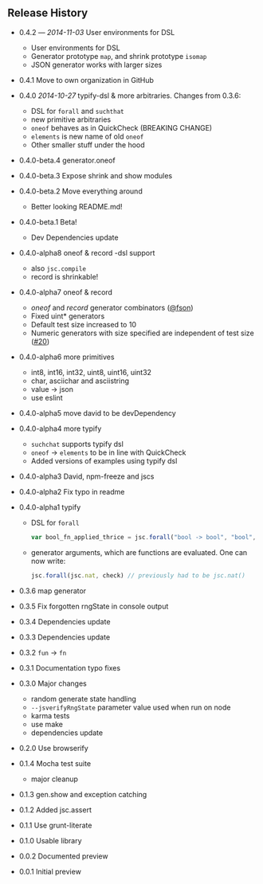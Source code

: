 ## Release History

- 0.4.2 &mdash; *2014-11-03* User environments for DSL
    - User environments for DSL
    - Generator prototype `map`, and shrink prototype `isomap`
    - JSON generator works with larger sizes
- 0.4.1 Move to own organization in GitHub
- 0.4.0 *2014-10-27* typify-dsl &amp; more arbitraries.
    Changes from 0.3.6:
    - DSL for `forall` and `suchthat`
    - new primitive arbitraries
    - `oneof` behaves as in QuickCheck (BREAKING CHANGE)
    - `elements` is new name of old `oneof`
    - Other smaller stuff under the hood
- 0.4.0-beta.4 generator.oneof
- 0.4.0-beta.3 Expose shrink and show modules
- 0.4.0-beta.2 Move everything around
    - Better looking README.md!
- 0.4.0-beta.1 Beta!
    - Dev Dependencies update
- 0.4.0-alpha8 oneof &amp; record -dsl support
    - also `jsc.compile`
    - record is shrinkable!
- 0.4.0-alpha7 oneof &amp; record
    - *oneof* and *record* generator combinators ([@fson](https://github.com/fson))
    - Fixed uint\* generators
    - Default test size increased to 10
    - Numeric generators with size specified are independent of test size ([#20](https://github.com/phadej/jsverify/issues/20))
- 0.4.0-alpha6 more primitives
    - int8, int16, int32, uint8, uint16, uint32
    - char, asciichar and asciistring
    - value &rarr; json
    - use eslint
- 0.4.0-alpha5 move david to be devDependency
- 0.4.0-alpha4 more typify
    - `suchchat` supports typify dsl
    - `oneof` &rarr; `elements` to be in line with QuickCheck
    - Added versions of examples using typify dsl
- 0.4.0-alpha3 David, npm-freeze and jscs
- 0.4.0-alpha2 Fix typo in readme
- 0.4.0-alpha1 typify
   - DSL for `forall`
       ```js
       var bool_fn_applied_thrice = jsc.forall("bool -> bool", "bool", check);
       ```

   - generator arguments, which are functions are evaluated. One can now write:
       ```js
       jsc.forall(jsc.nat, check) // previously had to be jsc.nat()
       ```

- 0.3.6 map generator
- 0.3.5 Fix forgotten rngState in console output
- 0.3.4 Dependencies update
- 0.3.3 Dependencies update
- 0.3.2 `fun` &rarr; `fn`
- 0.3.1 Documentation typo fixes
- 0.3.0 Major changes
    - random generate state handling
    - `--jsverifyRngState` parameter value used when run on node
    - karma tests
    - use make
    - dependencies update
- 0.2.0 Use browserify
- 0.1.4 Mocha test suite
    - major cleanup
- 0.1.3 gen.show and exception catching
- 0.1.2 Added jsc.assert
- 0.1.1 Use grunt-literate
- 0.1.0 Usable library
- 0.0.2 Documented preview
- 0.0.1 Initial preview
